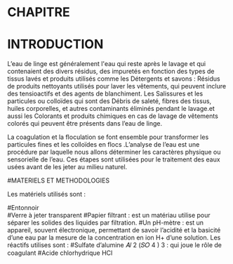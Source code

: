 # CHAPITRE
# INTRODUCTION 

L’eau de linge est généralement  l'eau qui reste après le lavage et qui contenaient des divers résidus, des impuretés en fonction des types de tissus lavés et produits utilisés comme les Détergents et savons : Résidus de produits nettoyants utilisés pour laver les vêtements, qui peuvent inclure des tensioactifs et des agents de blanchiment. Les Salissures et les particules ou colloïdes qui sont des Débris de saleté, fibres des tissus, huiles corporelles, et autres contaminants éliminés pendant le lavage.et aussi les Colorants et produits chimiques en cas de lavage de vêtements colorés qui peuvent être présents dans l’eau de linge. 

La coagulation et la floculation se font ensemble pour transformer les particules fines et les colloïdes en flocs .L’analyse de l’eau est une procédure par laquelle nous allons déterminer les caractères physique ou sensorielle de l’eau. Ces étapes sont utilisées pour le traitement des eaux usées avant de les jeter au milieu naturel. 

 
#MATERIELS ET METHODOLOGIES 

Les matériels utilisés sont :

#Entonnoir  
#Verre à jeter transparent 
#Papier filtrant : est un matériau utilise pour séparer les solides des liquides par filtration.
#Un pH-mètre : est un appareil, souvent électronique, permettant  de savoir l’acidité et la basicité d’une eau par la mesure de la concentration en ion H+ d’une solution. 
Les réactifs utilises sont : 
#Sulfate d’alumine 𝐴𝑙 2 (𝑆𝑂 4 ) 3 : qui  joue  le  rôle de  coagulant 
#Acide chlorhydrique HCl